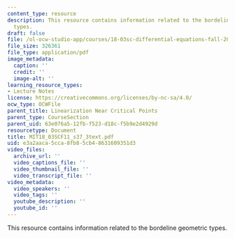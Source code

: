 ```yaml
---
content_type: resource
description: This resource contains information related to the bordeline geometric
  types.
draft: false
file: /ol-ocw-studio-app/courses/18-03sc-differential-equations-fall-2011/e3a2aaca5cca8fb85cb48631609351d3_MIT18_03SCF11_s37_3text.pdf
file_size: 326361
file_type: application/pdf
image_metadata:
  caption: ''
  credit: ''
  image-alt: ''
learning_resource_types:
- Lecture Notes
license: https://creativecommons.org/licenses/by-nc-sa/4.0/
ocw_type: OCWFile
parent_title: Linearization Near Critical Points
parent_type: CourseSection
parent_uid: 63e076a5-12fb-f523-d18c-f5b9e2d4929d
resourcetype: Document
title: MIT18_03SCF11_s37_3text.pdf
uid: e3a2aaca-5cca-8fb8-5cb4-8631609351d3
video_files:
  archive_url: ''
  video_captions_file: ''
  video_thumbnail_file: ''
  video_transcript_file: ''
video_metadata:
  video_speakers: ''
  video_tags: ''
  youtube_description: ''
  youtube_id: ''
---
```

This resource contains information related to the bordeline geometric types.